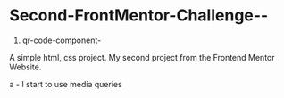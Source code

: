 # Second-FrontMentor-Challenge--
1. qr-code-component-

A simple html, css project. My second project from the Frontend Mentor Website.

a - I start to use media queries
